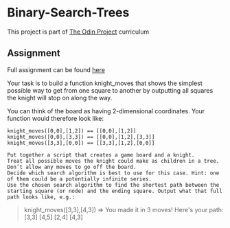# Binary-Search-Trees
This project is part of [The Odin Project](https://www.theodinproject.com) curriculum

## Assignment
Full assignment can be found [here](https://www.theodinproject.com/paths/full-stack-ruby-on-rails/courses/ruby-programming/lessons/knights-travails)

Your task is to build a function knight_moves that shows the simplest possible way to get from one square to another by outputting all squares the knight will stop on along the way.

You can think of the board as having 2-dimensional coordinates. Your function would therefore look like:

    knight_moves([0,0],[1,2]) == [[0,0],[1,2]]
    knight_moves([0,0],[3,3]) == [[0,0],[1,2],[3,3]]
    knight_moves([3,3],[0,0]) == [[3,3],[1,2],[0,0]]

    Put together a script that creates a game board and a knight.
    Treat all possible moves the knight could make as children in a tree. Don’t allow any moves to go off the board.
    Decide which search algorithm is best to use for this case. Hint: one of them could be a potentially infinite series.
    Use the chosen search algorithm to find the shortest path between the starting square (or node) and the ending square. Output what that full path looks like, e.g.:

  > knight_moves([3,3],[4,3])
  => You made it in 3 moves!  Here's your path:
    [3,3]
    [4,5]
    [2,4]
    [4,3]
